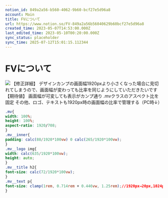 ```yaml
---
notion_id: 849a2a56-b560-4062-9b60-bcf27e5d96a8
account: Main
title: FVについて
url: https://www.notion.so/FV-849a2a56b56040629b60bcf27e5d96a8
created_time: 2023-05-07T14:53:00.000Z
last_edited_time: 2023-05-10T00:20:00.000Z
sync_status: placeholder
sync_time: 2025-07-12T15:01:15.112344
---
```

# FVについて

![](https://prod-files-secure.s3.us-west-2.amazonaws.com/736adce6-a3a4-4a64-9f74-d9aa055c96d2/e177d2e0-32a8-49c3-b4f3-d84a163b4a5e/Untitled.png?X-Amz-Algorithm=AWS4-HMAC-SHA256&X-Amz-Content-Sha256=UNSIGNED-PAYLOAD&X-Amz-Credential=ASIAZI2LB46673WGIPDP%2F20250719%2Fus-west-2%2Fs3%2Faws4_request&X-Amz-Date=20250719T042251Z&X-Amz-Expires=3600&X-Amz-Security-Token=IQoJb3JpZ2luX2VjEIT%2F%2F%2F%2F%2F%2F%2F%2F%2F%2FwEaCXVzLXdlc3QtMiJGMEQCIBdgqVuAjci3z%2Bo4U0vd6OnswzPnKGQ%2BJZulsYao8JPzAiBp1Y8igaWpSUFwGNUEwMU17kVy6V7B%2Fm4gWZYmzGl2tCqIBAid%2F%2F%2F%2F%2F%2F%2F%2F%2F%2F8BEAAaDDYzNzQyMzE4MzgwNSIM5%2FKJy%2B29waNIWzOLKtwDb9SKf63aA6UrdWNoN%2BjRp87i7PWY9fT9F1cPsreO%2BRQRUENy1tWmf%2FRUGJE0EoVJeEoJDDovTA1Bu1y9kJCeuSG5LAx2Q3j595lCXNozL8dYP0wNQVcdT0CL9azg%2F9W%2BAMj3%2FRwayl3qK7UcRd4JK%2Fdoal6Y2ead52xv8zrrLMkWzWQvK0hCE%2BL64PnYF38P3vEMDn0rDeZQAVMUjpNrPf%2BSybfcqNg0lJ3DegcumljdSfcIfw%2BsRmMMyjPYVP6Aipgg0rH5gcm2BDxd%2FSRpsskJ0qDaFc9HKk6uGNnd0uGPzU2DhZndJN82PcedzOMcSQu4h%2BQQkdEjdhX4TMn39ErPFQux7sKSyqls8vJxlnte4GsgWr46ZzMrvfrYgmZ9uO4n0RKggWb7dlPwxA1%2Fbv3QRjdPbLMXWiwopcMsXWp7E7%2FBeljEiDYG7jPq%2FmM9q1oRyIBlQJEOxz%2FZE087XgMKlLCtDd9ZfcyD6RsMQJtxKGquSd8O4UQOsrpZPo8Lvws5y8eIv4FQSSuz0HgugIrI1Fpapvv87vmBLp9gbsMYstcCUmFfOgbhKTDZxKrY2NybEDF2wk5ey9hY8Q%2B%2BnddMVMosEx2jS7bHC2KG72pIR1wmKnS102tdNccw0qrswwY6pgHGj48GaL2Op9jFyp6ptkFD9kRcuZkxxXfxeJfIRpwRF%2B4Q2Ru5YnMrfj%2FeeDun4fmCaHhp1j7Qu7if5APc7T%2By500yArAgaNOskdsMvi91z1os4Pnvtm8zpiHHitS6BF9TsPEs8TbNQ9jLp0d6nH295cAKEp2txfCUlrfcrL7NZJriI%2FJaGOXbmwpNqic8c9e14a8ywVPTikKsnQZxySpfL5%2FRzV0O&X-Amz-Signature=97ba38ac13fe0d3efde37df737dea85c2be23535f4bbe3ba6f9ac2c8792c86c2&X-Amz-SignedHeaders=host&x-amz-checksum-mode=ENABLED&x-id=GetObject)
【修正詳細】
デザインカンプの画面幅1920pxより小さくなった場合に見切れてしまうので、画面幅が変わっても比率を同じようにしていただきたいです
【期待値】
画面幅が可変しても表示がカンプ通り
.mvクラスのアスペクト比を固定
その他、ロゴ、テキストも1920px時の画面幅の比率で管理する（PC時↓）
```css
.mv{
width: 100%;
height: 100%;
aspect-ratio: 1920/708;
}
.mv__inner{
padding: calc(88/1920*100vw) 0 calc(265/1920*100vw);
}
.mv__logo img{
width: calc(635/1920*100vw);
height: auto;
}
.mv__title h2{
font-size: calc(72/1920*100vw);
}
.mv__text p{
font-size: clamp(1rem, 0.714rem + 0.446vw, 1.25rem);//1920px→20px,1024px→16px
}
```